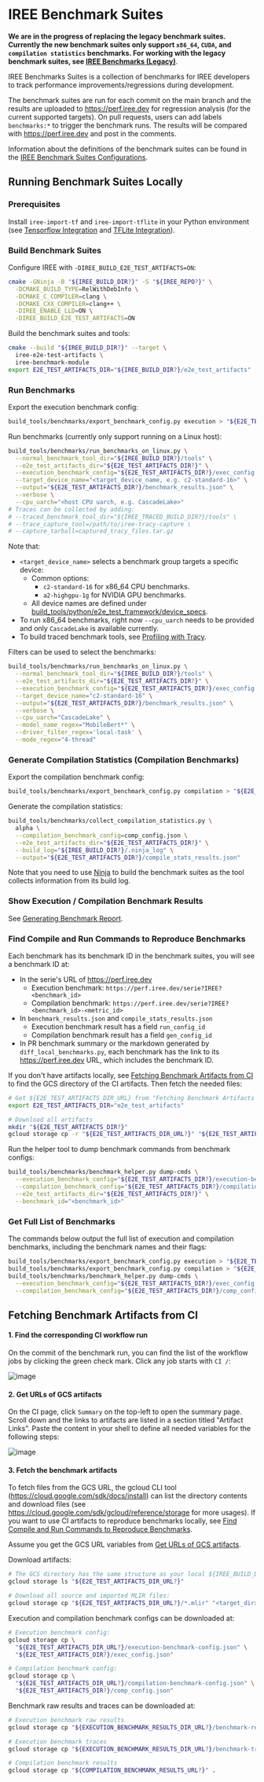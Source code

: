 # IREE Benchmark Suites

**We are in the progress of replacing the legacy benchmark suites. Currently the
new benchmark suites only support `x86_64`, `CUDA`, and `compilation statistics`
benchmarks. For working with the legacy benchmark suites, see
[IREE Benchmarks (Legacy)](/benchmarks/README.md)**.

IREE Benchmarks Suites is a collection of benchmarks for IREE developers to
track performance improvements/regressions during development.

The benchmark suites are run for each commit on the main branch and the results
are uploaded to https://perf.iree.dev for regression analysis (for the current
supported targets). On pull requests, users can add labels `benchmarks:*` to
trigger the benchmark runs. The results will be compared with
https://perf.iree.dev and post in the comments.

Information about the definitions of the benchmark suites can be found in the
[IREE Benchmark Suites Configurations](/build_tools/python/benchmark_suites/iree/README.md).

## Running Benchmark Suites Locally

### Prerequisites

Install `iree-import-tf` and `iree-import-tflite` in your Python environment
(see
[Tensorflow Integration](https://openxla.github.io/iree/getting-started/tensorflow/)
and
[TFLite Integration](https://openxla.github.io/iree/getting-started/tflite/)).

### Build Benchmark Suites

Configure IREE with `-DIREE_BUILD_E2E_TEST_ARTIFACTS=ON`:

```sh
cmake -GNinja -B "${IREE_BUILD_DIR?}" -S "${IREE_REPO?}" \
  -DCMAKE_BUILD_TYPE=RelWithDebInfo \
  -DCMAKE_C_COMPILER=clang \
  -DCMAKE_CXX_COMPILER=clang++ \
  -DIREE_ENABLE_LLD=ON \
  -DIREE_BUILD_E2E_TEST_ARTIFACTS=ON
```

Build the benchmark suites and tools:

```sh
cmake --build "${IREE_BUILD_DIR?}" --target \
  iree-e2e-test-artifacts \
  iree-benchmark-module
export E2E_TEST_ARTIFACTS_DIR="${IREE_BUILD_DIR?}/e2e_test_artifacts"
```

### Run Benchmarks

Export the execution benchmark config:

```sh
build_tools/benchmarks/export_benchmark_config.py execution > "${E2E_TEST_ARTIFACTS_DIR?}/exec_config.json"
```

Run benchmarks (currently only support running on a Linux host):

```sh
build_tools/benchmarks/run_benchmarks_on_linux.py \
  --normal_benchmark_tool_dir="${IREE_BUILD_DIR?}/tools" \
  --e2e_test_artifacts_dir="${E2E_TEST_ARTIFACTS_DIR?}" \
  --execution_benchmark_config="${E2E_TEST_ARTIFACTS_DIR?}/exec_config.json" \
  --target_device_name="<target_device_name, e.g. c2-standard-16>" \
  --output="${E2E_TEST_ARTIFACTS_DIR?}/benchmark_results.json" \
  --verbose \
  --cpu_uarch="<host CPU uarch, e.g. CascadeLake>"
# Traces can be collected by adding:
# --traced_benchmark_tool_dir="${IREE_TRACED_BUILD_DIR?}/tools" \
# --trace_capture_tool=/path/to/iree-tracy-capture \
# --capture_tarball=captured_tracy_files.tar.gz
```

Note that:

-   `<target_device_name>` selects a benchmark group targets a specific device:
    -   Common options:
        -   `c2-standard-16` for x86_64 CPU benchmarks.
        -   `a2-highgpu-1g` for NVIDIA GPU benchmarks.
    -   All device names are defined under
        [build_tools/python/e2e_test_framework/device_specs](/build_tools/python/e2e_test_framework/device_specs).
-   To run x86_64 benchmarks, right now `--cpu_uarch` needs to be provided and
    only `CascadeLake` is available currently.
-   To build traced benchmark tools, see
    [Profiling with Tracy](/docs/developers/developing_iree/profiling_with_tracy.md).

Filters can be used to select the benchmarks:

```sh
build_tools/benchmarks/run_benchmarks_on_linux.py \
  --normal_benchmark_tool_dir="${IREE_BUILD_DIR?}/tools" \
  --e2e_test_artifacts_dir="${E2E_TEST_ARTIFACTS_DIR?}" \
  --execution_benchmark_config="${E2E_TEST_ARTIFACTS_DIR?}/exec_config.json" \
  --target_device_name="c2-standard-16" \
  --output="${E2E_TEST_ARTIFACTS_DIR?}/benchmark_results.json" \
  --verbose \
  --cpu_uarch="CascadeLake" \
  --model_name_regex="MobileBert*" \
  --driver_filter_regex='local-task' \
  --mode_regex="4-thread"
```

### Generate Compilation Statistics (Compilation Benchmarks)

Export the compilation benchmark config:

```sh
build_tools/benchmarks/export_benchmark_config.py compilation > "${E2E_TEST_ARTIFACTS_DIR?}/comp_config.json"
```

Generate the compilation statistics:

```sh
build_tools/benchmarks/collect_compilation_statistics.py \
  alpha \
  --compilation_benchmark_config=comp_config.json \
  --e2e_test_artifacts_dir="${E2E_TEST_ARTIFACTS_DIR?}" \
  --build_log="${IREE_BUILD_DIR?}/.ninja_log" \
  --output="${E2E_TEST_ARTIFACTS_DIR?}/compile_stats_results.json"
```

Note that you need to use [Ninja](https://ninja-build.org/) to build the
benchmark suites as the tool collects information from its build log.

### Show Execution / Compilation Benchmark Results

See
[Generating Benchmark Report](/build_tools/benchmarks/README.md#generating-benchmark-report).

### Find Compile and Run Commands to Reproduce Benchmarks

Each benchmark has its benchmark ID in the benchmark suites, you will see a
benchmark ID at:

-   In the serie's URL of https://perf.iree.dev
    -   Execution benchmark: `https://perf.iree.dev/serie?IREE?<benchmark_id>`
    -   Compilation benchmark:
        `https://perf.iree.dev/serie?IREE?<benchmark_id>-<metric_id>`
-   In `benchmark_results.json` and `compile_stats_results.json`
    -   Execution benchmark result has a field `run_config_id`
    -   Compilation benchmark result has a field `gen_config_id`
-   In PR benchmark summary or the markdown generated by
    `diff_local_benchmarks.py`, each benchmark has the link to its
    https://perf.iree.dev URL, which includes the benchmark ID.

If you don't have artifacts locally, see
[Fetching Benchmark Artifacts from CI](#fetching-benchmark-artifacts-from-ci) to
find the GCS directory of the CI artifacts. Then fetch the needed files:

```sh
# Get ${E2E_TEST_ARTIFACTS_DIR_URL} from "Fetching Benchmark Artifacts from CI".
export E2E_TEST_ARTIFACTS_DIR="e2e_test_artifacts"

# Download all artifacts
mkdir "${E2E_TEST_ARTIFACTS_DIR?}"
gcloud storage cp -r "${E2E_TEST_ARTIFACTS_DIR_URL?}" "${E2E_TEST_ARTIFACTS_DIR?}"
```

Run the helper tool to dump benchmark commands from benchmark configs:

```sh
build_tools/benchmarks/benchmark_helper.py dump-cmds \
  --execution_benchmark_config="${E2E_TEST_ARTIFACTS_DIR?}/execution-benchmark-config.json" \
  --compilation_benchmark_config="${E2E_TEST_ARTIFACTS_DIR?}/compilation-benchmark-config.json" \
  --e2e_test_artifacts_dir="${E2E_TEST_ARTIFACTS_DIR?}" \
  --benchmark_id="<benchmark_id>"
```

### Get Full List of Benchmarks

The commands below output the full list of execution and compilation benchmarks,
including the benchmark names and their flags:

```sh
build_tools/benchmarks/export_benchmark_config.py execution > "${E2E_TEST_ARTIFACTS_DIR?}/exec_config.json"
build_tools/benchmarks/export_benchmark_config.py compilation > "${E2E_TEST_ARTIFACTS_DIR?}/comp_config.json"
build_tools/benchmarks/benchmark_helper.py dump-cmds \
  --execution_benchmark_config="${E2E_TEST_ARTIFACTS_DIR?}/exec_config.json" \
  --compilation_benchmark_config="${E2E_TEST_ARTIFACTS_DIR?}/comp_config.json"
```

## Fetching Benchmark Artifacts from CI

#### 1. Find the corresponding CI workflow run

On the commit of the benchmark run, you can find the list of the workflow jobs
by clicking the green check mark. Click any job starts with `CI /`:

![image](https://user-images.githubusercontent.com/2104162/234647960-3df9d0f0-a34a-47ad-bda8-095ae44de865.png)

#### 2. Get URLs of GCS artifacts

On the CI page, click `Summary` on the top-left to open the summary page. Scroll
down and the links to artifacts are listed in a section titled "Artifact Links".
Paste the content in your shell to define all needed variables for the following
steps:

![image](https://user-images.githubusercontent.com/2104162/234716421-3a69b6ad-211d-4e39-8f9e-a4f22f91739d.png)

#### 3. Fetch the benchmark artifacts

To fetch files from the GCS URL, the gcloud CLI tool
(https://cloud.google.com/sdk/docs/install) can list the directory contents and
download files (see https://cloud.google.com/sdk/gcloud/reference/storage for
more usages). If you want to use CI artifacts to reproduce benchmarks locally,
see
[Find Compile and Run Commands to Reproduce Benchmarks](#find-compile-and-run-commands-to-reproduce-benchmarks).

Assume you get the GCS URL variables from
[Get URLs of GCS artifacts](#2-get-urls-of-gcs-artifacts).

Download artifacts:

```sh
# The GCS directory has the same structure as your local ${IREE_BUILD_DIR?}/e2e_test_artifacts.
gcloud storage ls "${E2E_TEST_ARTIFACTS_DIR_URL?}"

# Download all source and imported MLIR files:
gcloud storage cp "${E2E_TEST_ARTIFACTS_DIR_URL?}/*.mlir" "<target_dir>"
```

Execution and compilation benchmark configs can be downloaded at:

```sh
# Execution benchmark config:
gcloud storage cp \
  "${E2E_TEST_ARTIFACTS_DIR_URL?}/execution-benchmark-config.json" \
  "${E2E_TEST_ARTIFACTS_DIR?}/exec_config.json"

# Compilation benchmark config:
gcloud storage cp \
  "${E2E_TEST_ARTIFACTS_DIR_URL?}/compilation-benchmark-config.json" \
  "${E2E_TEST_ARTIFACTS_DIR?}/comp_config.json"
```

Benchmark raw results and traces can be downloaded at:

```sh
# Execution benchmark raw results
gcloud storage cp "${EXECUTION_BENCHMARK_RESULTS_DIR_URL?}/benchmark-results-*.json" .

# Execution benchmark traces
gcloud storage cp "${EXECUTION_BENCHMARK_RESULTS_DIR_URL?}/benchmark-traces-*.tar.gz" .

# Compilation benchmark results
gcloud storage cp "${COMPILATION_BENCHMARK_RESULTS_URL?}" .
```

